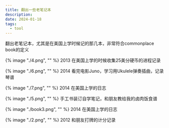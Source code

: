 ```yaml
---
title: 翻出一些老笔记本
description: 
date: 2024-01-18
tags:
  - tool
---
```


翻出老笔记本，尤其是在美国上学时候记的那几本，非常符合commonplace book的定义

{% image "./4.png", "" %}
2013
在美国上学的时候收集25美分硬币的进程记录

{% image "./6.png", "" %}
2014
看完电影Juno，学习用Ukulele弹奏插曲，记录琴谱

{% image "./7.png", "" %}
2014
在美国上学的日志

{% image "./5.png", "" %}
手工书装订自学笔记，和朋友教给我的卤肉饭食谱

{% image "./book3.png", "" %}
2014
在美国上学的日志

{% image "./2.png", "" %}
2012
和朋友打牌的计分记录

